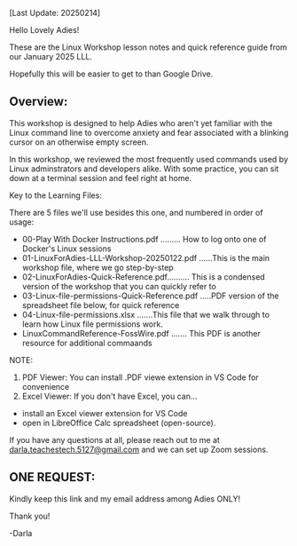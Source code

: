[Last Update: 20250214]

Hello Lovely Adies!


These are the Linux Workshop lesson notes and quick reference guide from our January 2025 LLL.

Hopefully this will be easier to get to than Google Drive.

Overview:
---------
This workshop is designed to help Adies who aren't yet familiar with the Linux command line
to overcome anxiety and fear associated with a blinking cursor on an otherwise empty screen.

In this workshop, we reviewed the most frequently used commands used by Linux adminstrators and 
developers alike.  With some practice, you can sit down at a terminal session and feel right at
home.

Key to the Learning Files: 

There are 5 files we'll use besides this one, and numbered in order of usage:

-   00-Play With Docker Instructions.pdf ......... How to log onto one of Docker's Linux sessions
-   01-LinuxForAdies-LLL-Workshop-20250122.pdf ......This is the main workshop file, where we go step-by-step
-   02-LinuxForAdies-Quick-Reference.pdf.......... This is a condensed version of the workshop that you can quickly refer to
-   03-Linux-file-permissions-Quick-Reference.pdf .....PDF version of the spreadsheet file below, for quick reference
-   04-Linux-file-permissions.xlsx .......This file that we walk through to learn how Linux file permissions work.
-   LinuxCommandReference-FossWire.pdf ....... This PDF is another resource for additional commaands

NOTE: 
1. PDF Viewer:  You can install .PDF viewe extension in VS Code for convenience
2. Excel Viewer:  If you don't have Excel, you can...
-   install an Excel viewer extension for VS Code 
-   open in LibreOffice Calc spreadsheet (open-source).

If you have any questions at all, please reach out to me at   darla.teachestech.5127@gmail.com
and we can set up Zoom sessions.  


ONE REQUEST:  
------------
Kindly keep this link and my email address among Adies ONLY!

Thank you!

-Darla
